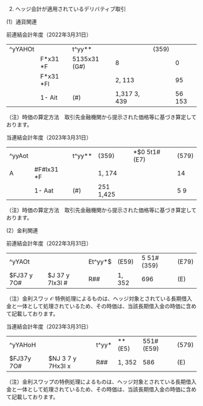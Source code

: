2. ヘッジ会計が適用されているデリバティブ取引

(1）通貨関連

前連結会計年度（2022年3月31日）  

<table><tr><td>^yYAHOt</td><td></td><td>t^yy**</td><td></td><td>(359)</td><td></td></tr><tr><td rowspan="2"></td><td>F*x31 *F</td><td>5135x31 (G#)</td><td>8</td><td></td><td>0</td></tr><tr><td>F*x31 *Fl</td><td></td><td>2, 113</td><td></td><td>95</td></tr><tr><td></td><td>1- Ait</td><td>(#)</td><td>1,317 3, 439</td><td></td><td>56 153</td></tr></table>

（注）時価の算定方法　取引先金融機関から提示された価格等に基づき算定しております。

当連結会計年度（2023年3月31日）  

<table><tr><td>^yyAot</td><td></td><td>t^yy**</td><td>(359)</td><td>*$0 5t1# (E7)</td><td>(579)</td></tr><tr><td>A</td><td>#F#Ix31 *F</td><td></td><td>1, 174</td><td></td><td>14</td></tr><tr><td></td><td>1- Aat</td><td>(#)</td><td>251 1,425</td><td></td><td>5 9</td></tr></table>

（注）時価の算定方法　取引先金融機関から提示された価格等に基づき算定しております。

(2）金利関連

前連結会計年度（2022年3月31日）  

<table><tr><td>^yYAOt</td><td></td><td>Et^yy*$</td><td>(E59)</td><td>5 51# (359)</td><td>(E79)</td></tr><tr><td>$FJ37 y 7O#</td><td>$J 37 y 7Ix3I #</td><td>R##</td><td>1, 352</td><td>696</td><td>(E)</td></tr></table>

（注）金利スワッ $\mathcal { O }$ 特例処理によるものは、ヘッジ対象とされている長期借入金と一体として処理されているため、その時価は、当該長期借入金の時価に含めて記載しております。

当連結会計年度（2023年3月31日）  

<table><tr><td>^yYAHoH</td><td></td><td>t^yy*</td><td>** (E5)</td><td>551# (E59)</td><td>(579)</td></tr><tr><td>$FJ37y 7O#</td><td>$NJ 3 7 y 7Hx3I x </td><td>R##</td><td>1, 352</td><td>586</td><td>(E)</td></tr></table>

（注）金利スワップの特例処理によるものは、ヘッジ対象とされている長期借入金と一体として処理されているため、その時価は、当該長期借入金の時価に含めて記載しております。